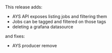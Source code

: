 This release adds:
 - AYS API exposes listing jobs and filtering them
 - Jobs can be tagged and filtered on those tags
 - deleting a grafana datasource

and fixes:
 - AYS producer remove
